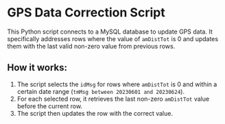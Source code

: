 # GPS Data Correction Script

This Python script connects to a MySQL database to update GPS data. It specifically addresses rows where the value of `amDistTot` is 0 and updates them with the last valid non-zero value from previous rows.

## How it works:
1. The script selects the `idMsg` for rows where `amDistTot` is 0 and within a certain date range (`tmMsg between 20230601 and 20230624`).
2. For each selected row, it retrieves the last non-zero `amDistTot` value before the current row.
3. The script then updates the row with the correct value.
